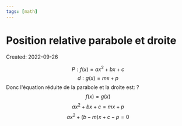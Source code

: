 ```yaml
---
tags: [math] 
---
```

# Position relative parabole et droite
Created: 2022-09-26


$$P:f(x)=ax^2+bx+c$$
$$d:g(x)=mx+p$$
Donc l'équation réduite de la parabole et la droite est:
?
$$f(x)=g(x)$$
$$ax^2+bx+c=mx+p$$
$$ax^2+(b-m)x+c-p=0$$
<!--SR:!2022-12-18,41,270-->

